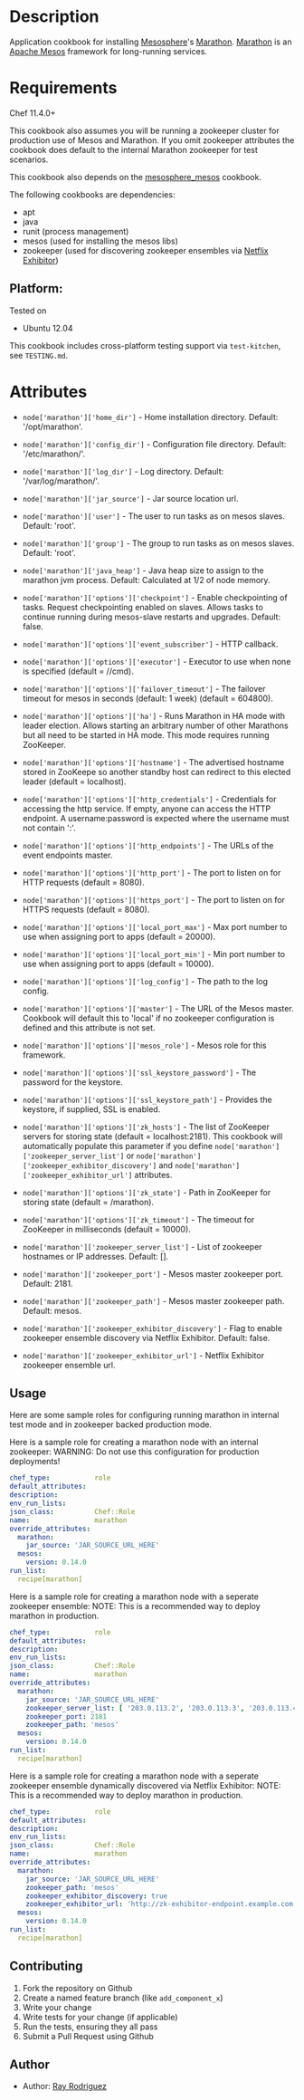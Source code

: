 Description
===========

Application cookbook for installing [Mesosphere][]'s [Marathon][].
[Marathon][] is an [Apache Mesos][] framework for long-running services.


Requirements
============

Chef 11.4.0+

This cookbook also assumes you will be running a zookeeper cluster for
production use of Mesos and Marathon.  If you omit zookeeper attributes the 
cookbook does default to the internal Marathon zookeeper for test scenarios.

This cookbook also depends on the [mesosphere_mesos][] cookbook.

The following cookbooks are dependencies:

* apt
* java
* runit (process management)
* mesos (used for installing the mesos libs)
* zookeeper (used for discovering zookeeper ensembles via [Netflix Exhibitor][])

## Platform:

Tested on 

* Ubuntu 12.04

This cookbook includes cross-platform testing support via `test-kitchen`, see `TESTING.md`.


Attributes
==========

* `node['marathon']['home_dir']` - Home installation directory. Default: '/opt/marathon'.
* `node['marathon']['config_dir']` - Configuration file directory. Default: '/etc/marathon/'.
* `node['marathon']['log_dir']` - Log directory. Default: '/var/log/marathon/'.
* `node['marathon']['jar_source']` - Jar source location url.
* `node['marathon']['user']` - The user to run tasks as on mesos slaves. Default: 'root'.
* `node['marathon']['group']` - The group to run tasks as on mesos slaves. Default: 'root'.
* `node['marathon']['java_heap']` - Java heap size to assign to the marathon jvm process. Default: 
Calculated at 1/2 of node memory.

* `node['marathon']['options']['checkpoint']` - Enable checkpointing of tasks. Request checkpointing 
enabled on slaves.  Allows tasks to continue running during mesos-slave restarts and upgrades. 
Default: false.
* `node['marathon']['options']['event_subscriber']` - HTTP callback.
* `node['marathon']['options']['executor']` - Executor to use when none is specified (default = //cmd).
* `node['marathon']['options']['failover_timeout']` - The failover timeout for mesos in seconds (default: 
1 week) (default = 604800).
* `node['marathon']['options']['ha']` - Runs Marathon in HA mode with leader election. Allows 
starting an arbitrary number of other Marathons but all need to be started in HA mode. This mode requires
running ZooKeeper.
* `node['marathon']['options']['hostname']` - The advertised hostname stored in ZooKeepe so another 
standby host can redirect to this elected leader (default = localhost).
* `node['marathon']['options']['http_credentials']` - Credentials for accessing the http service.  If 
empty, anyone can access the HTTP endpoint. A username:password is expected where the username must 
not contain ':'.
* `node['marathon']['options']['http_endpoints']` - The URLs of the event endpoints master.
* `node['marathon']['options']['http_port']` - The port to listen on for HTTP requests (default = 8080).
* `node['marathon']['options']['https_port']` - The port to listen on for HTTPS requests (default = 8080).
* `node['marathon']['options']['local_port_max']` - Max port number to use when assigning port to apps
(default = 20000).
* `node['marathon']['options']['local_port_min']` - Min port number to use when assigning port to apps
(default = 10000).
* `node['marathon']['options']['log_config']` - The path to the log config.
* `node['marathon']['options']['master']` - The URL of the Mesos master.  Cookbook will default this to 
'local' if no zookeeper configuration is defined and this attribute is not set.
* `node['marathon']['options']['mesos_role']` - Mesos role for this framework.
* `node['marathon']['options']['ssl_keystore_password']` - The password for the keystore.
* `node['marathon']['options']['ssl_keystore_path']` - Provides the keystore, if supplied, SSL is enabled.
* `node['marathon']['options']['zk_hosts']` - The list of ZooKeeper servers for storing state (default 
= localhost:2181).  This cookbook will automatically populate this parameter if you define 
`node['marathon']['zookeeper_server_list']` or `node['marathon']['zookeeper_exhibitor_discovery']` and
`node['marathon']['zookeeper_exhibitor_url']` attributes.
* `node['marathon']['options']['zk_state']` - Path in ZooKeeper for storing state (default = /marathon).
* `node['marathon']['options']['zk_timeout']` - The timeout for ZooKeeper in milliseconds (default = 10000).

* `node['marathon']['zookeeper_server_list']` - List of zookeeper hostnames or IP addresses. Default: [].
* `node['marathon']['zookeeper_port']` - Mesos master zookeeper port. Default: 2181.
* `node['marathon']['zookeeper_path']` - Mesos master zookeeper path. Default: mesos.

* `node['marathon']['zookeeper_exhibitor_discovery']` - Flag to enable zookeeper ensemble discovery via 
Netflix Exhibitor. Default: false.
* `node['marathon']['zookeeper_exhibitor_url']` - Netflix Exhibitor zookeeper ensemble url.

## Usage

Here are some sample roles for configuring running marathon in internal test mode and in zookeeper backed 
production mode.

Here is a sample role for creating a marathon node with an internal zookeeper:
WARNING: Do not use this configuration for production deployments!

```YAML
chef_type:           role
default_attributes:
description:
env_run_lists:
json_class:          Chef::Role
name:                marathon
override_attributes:
  marathon:
    jar_source: 'JAR_SOURCE_URL_HERE'
  mesos:
    version: 0.14.0
run_list:
  recipe[marathon]
```

Here is a sample role for creating a marathon node with a seperate zookeeper ensemble:
NOTE: This is a recommended way to deploy marathon in production.
```YAML
chef_type:           role
default_attributes:
description:
env_run_lists:
json_class:          Chef::Role
name:                marathon
override_attributes:
  marathon:
    jar_source: 'JAR_SOURCE_URL_HERE'
    zookeeper_server_list: [ '203.0.113.2', '203.0.113.3', '203.0.113.4' ]
    zookeeper_port: 2181
    zookeeper_path: 'mesos'
  mesos:
    version: 0.14.0
run_list:
  recipe[marathon]
```

Here is a sample role for creating a marathon node with a seperate zookeeper ensemble
dynamically discovered via Netflix Exhibitor:
NOTE: This is a recommended way to deploy marathon in production.
```YAML
chef_type:           role
default_attributes:
description:
env_run_lists:
json_class:          Chef::Role
name:                marathon
override_attributes:
  marathon:
    jar_source: 'JAR_SOURCE_URL_HERE'
    zookeeper_path: 'mesos'
    zookeeper_exhibitor_discovery: true
    zookeeper_exhibitor_url: 'http://zk-exhibitor-endpoint.example.com:8080'
  mesos:
    version: 0.14.0
run_list:
  recipe[marathon]
```

[Mesosphere]: http://mesosphere.io
[mesosphere_mesos]: https://github.com/mdsol/mesos_cookbook
[marathon]: http://nerds.airbnb.com/introducing-marathon
[Apache Mesos]: http://http://mesos.apache.org
[configuring marathon]: https://github.com/airbnb/marathon/blob/master/config/README.md
[Netflix Exhibitor]: https://github.com/Netflix/exhibitor

## Contributing

1. Fork the repository on Github
2. Create a named feature branch (like `add_component_x`)
3. Write your change
4. Write tests for your change (if applicable)
5. Run the tests, ensuring they all pass
6. Submit a Pull Request using Github

## Author

* Author: [Ray Rodriguez](https://github.com/rayrod2030)
